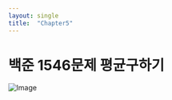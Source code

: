 ```yaml
---
layout: single
title:  "Chapter5"
---
```


# 백준 1546문제 평균구하기

![Image](https://github.com/user-attachments/assets/126c02ee-3d6d-4b85-9e12-3cb3805b343a)

